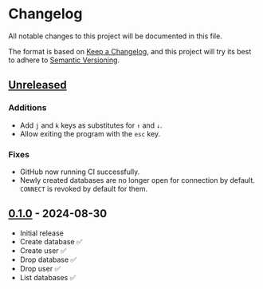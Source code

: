 # Changelog

All notable changes to this project will be documented in this file.

The format is based on [Keep a Changelog](https://keepachangelog.com/en/1.1.0/),
and this project will try its best to adhere to [Semantic Versioning](https://semver.org/spec/v2.0.0.html).

## [Unreleased]

### Additions

- Add `j` and `k` keys as substitutes for `↑` and `↓`.
- Allow exiting the program with the `esc` key.

### Fixes

- GitHub now running CI successfully.
- Newly created databases are no longer open for connection by default. `CONNECT` is revoked by default for them.

## [0.1.0] - 2024-08-30

- Initial release
- Create database ✅
- Create user ✅
- Drop database ✅
- Drop user ✅
- List databases ✅

[Unreleased]: https://github.com/jayroh/pgchief/compare/v0.1.0...HEAD
[0.1.0]: https://github.com/jayroh/pgchief/releases/tag/v0.1.0
